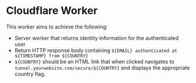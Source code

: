 # Cloudflare Worker
This worker aims to achieve the following:

* Server worker that returns identity information for the authenticated user
* Return HTTP response body containing `${EMAIL} authenticated at ${TIMESTAMP} from ${COUNTRY}`
* `${COUNTRY}` should be an HTML link that when clicked navigates to `tunnel.yourwebsite.com/secure/${COUNTRY}` and displays the appropriate country flag.